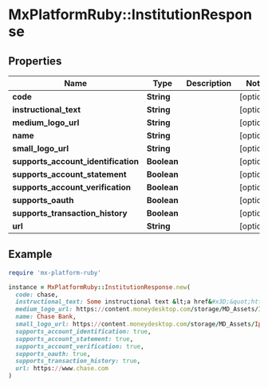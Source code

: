 # MxPlatformRuby::InstitutionResponse

## Properties

| Name | Type | Description | Notes |
| ---- | ---- | ----------- | ----- |
| **code** | **String** |  | [optional] |
| **instructional_text** | **String** |  | [optional] |
| **medium_logo_url** | **String** |  | [optional] |
| **name** | **String** |  | [optional] |
| **small_logo_url** | **String** |  | [optional] |
| **supports_account_identification** | **Boolean** |  | [optional] |
| **supports_account_statement** | **Boolean** |  | [optional] |
| **supports_account_verification** | **Boolean** |  | [optional] |
| **supports_oauth** | **Boolean** |  | [optional] |
| **supports_transaction_history** | **Boolean** |  | [optional] |
| **url** | **String** |  | [optional] |

## Example

```ruby
require 'mx-platform-ruby'

instance = MxPlatformRuby::InstitutionResponse.new(
  code: chase,
  instructional_text: Some instructional text &lt;a href&#x3D;&quot;https://example.url.chase.com/instructions&quot; id&#x3D;&quot;instructional_text&quot;&gt;for end users&lt;/a&gt;.,
  medium_logo_url: https://content.moneydesktop.com/storage/MD_Assets/Ipad%20Logos/100x100/default_100x100.png,
  name: Chase Bank,
  small_logo_url: https://content.moneydesktop.com/storage/MD_Assets/Ipad%20Logos/50x50/default_50x50.png,
  supports_account_identification: true,
  supports_account_statement: true,
  supports_account_verification: true,
  supports_oauth: true,
  supports_transaction_history: true,
  url: https://www.chase.com
)
```

